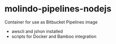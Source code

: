# molindo-pipelines-nodejs

Container for use as Bitbucket Pipelines image

- awscli and jshon installed
- scripts for Docker and Bamboo integration
